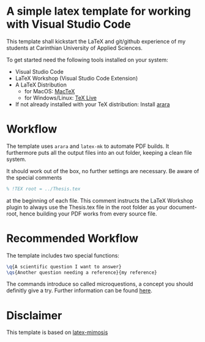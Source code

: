 # A simple latex template for working with Visual Studio Code
This template shall kickstart the LaTeX and git/github experience of my students at Carinthian University of Applied Sciences.

To get started need the following tools installed on your system:
- Visual Studio Code
- LaTeX Workshop (Visual Studio Code Extension)
- A LaTeX Distribution
  - for MacOS: [MacTeX](https://www.tug.org/mactex/)
  - for Windows/Linux: [TeX Live](https://www.tug.org/texlive/)
- If not already installed with your TeX distribution: Install [arara](https://github.com/islandoftex/arara)

# Workflow
The template uses `arara` and `latex-mk` to automate PDF builds. 
It furthermore puts all the output files into an out folder, keeping a clean file system.

It should work out of the box, no further settings are necessary.
Be aware of the special comments
```latex
% !TEX root = ../Thesis.tex
````
at the beginning of each file. 
This comment instructs the LaTeX Workshop plugin to always use the Thesis.tex file in the root folder   as your document-root, hence building your PDF works from every source file.

# Recommended Workflow
The template includes two special functions:

```latex
\q{A scientific question I want to answer}
\qs{Another question needing a reference}{my reference}
```

The commands introduce so called microquestions, a concept you should definitly give a try.
Further information can be found [here](https://www.youtube.com/watch?v=Ff8lGPHK2ls).


# Disclaimer
This template is based on [latex-mimosis](https://github.com/Pseudomanifold/latex-mimosis)
